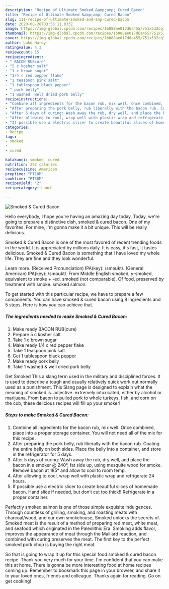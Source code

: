 ```yaml
---
description: "Recipe of Ultimate Smoked &amp;amp; Cured Bacon"
title: "Recipe of Ultimate Smoked &amp;amp; Cured Bacon"
slug: 111-recipe-of-ultimate-smoked-and-amp-cured-bacon
date: 2020-08-28T03:56:11.033Z
image: https://img-global.cpcdn.com/recipes/1b088ae017d6a455/751x532cq70/smoked-cured-bacon-recipe-main-photo.jpg
thumbnail: https://img-global.cpcdn.com/recipes/1b088ae017d6a455/751x532cq70/smoked-cured-bacon-recipe-main-photo.jpg
cover: https://img-global.cpcdn.com/recipes/1b088ae017d6a455/751x532cq70/smoked-cured-bacon-recipe-main-photo.jpg
author: Luke Hardy
ratingvalue: 4.3
reviewcount: 15
recipeingredient:
- " BACON RUBcure"
- "5 c kosher salt"
- "1 c brown sugar"
- "1/4 c red pepper flake"
- "1 teaspoon pink salt"
- "1 tablespoon black pepper"
- " pork belly"
- "1 washed  well dried pork belly"
recipeinstructions:
- "Combine all ingredients for the bacon rub, mix well. Once combined, place into a proper storage container. You will not need all of the mix for this recipe."
- "After preparing the pork belly, rub liberally with the bacon rub. Coating the entire belly on both sides. Place the belly into a container, and store in the refrigerator for 5 days."
- "After 5 days of curing: Wash away the rub, dry well, and place the bacon in a smoker @ 240°, fat side up, using mesquite wood for smoke. Remove bacon at 185° and allow to cool to room temp."
- "After allowing to cool, wrap well with plastic wrap and refrigerate 24 hours."
- "If possible use a electric slicer to create beautiful slices of homemade bacon. Hand slice if needed, but don’t cut too thick!! Refrigerate in a proper container."
categories:
- Recipe
tags:
- smoked
- 
- cured

katakunci: smoked  cured 
nutrition: 292 calories
recipecuisine: American
preptime: "PT10M"
cooktime: "PT30M"
recipeyield: "2"
recipecategory: Lunch

---
```



![Smoked &amp; Cured Bacon](https://img-global.cpcdn.com/recipes/1b088ae017d6a455/751x532cq70/smoked-cured-bacon-recipe-main-photo.jpg)

Hello everybody, I hope you're having an amazing day today. Today, we're going to prepare a distinctive dish, smoked &amp; cured bacon. One of my favorites. For mine, I'm gonna make it a bit unique. This will be really delicious.

Smoked &amp; Cured Bacon is one of the most favored of recent trending foods in the world. It is appreciated by millions daily. It is easy, it's fast, it tastes delicious. Smoked &amp; Cured Bacon is something that I have loved my whole life. They are fine and they look wonderful.

Learn more. (Received Pronunciation) IPA(key): /sməʊkt/. (General American) IPA(key): /smoʊkt/. From Middle English smoked, y-smoked, equivalent to smoke +‎ -ed. smoked (not comparable). Of food, preserved by treatment with smoke. smoked salmon.


To get started with this particular recipe, we have to prepare a few components. You can have smoked &amp; cured bacon using 8 ingredients and 5 steps. Here is how you can achieve that.

<!--inarticleads1-->

##### The ingredients needed to make Smoked &amp; Cured Bacon:

1. Make ready  BACON RUB(cure)
1. Prepare 5 c kosher salt
1. Take 1 c brown sugar
1. Make ready 1/4 c red pepper flake
1. Take 1 teaspoon pink salt
1. Get 1 tablespoon black pepper
1. Make ready  pork belly
1. Take 1 washed &amp; well dried pork belly


Get Smoked This a slang term used in the military and disciplined forces. It is used to describe a tough and usually relatively quick work out normally used as a punishment. This Slang page is designed to explain what the meaning of smoked is. adjective. extremely intoxicated, either by alcohol or marijuana. From bacon to pulled pork to whole turkeys, fish, and corn on the cob, these delicious recipes will fill up your smoker! 

<!--inarticleads2-->

##### Steps to make Smoked &amp; Cured Bacon:

1. Combine all ingredients for the bacon rub, mix well. Once combined, place into a proper storage container. You will not need all of the mix for this recipe.
1. After preparing the pork belly, rub liberally with the bacon rub. Coating the entire belly on both sides. Place the belly into a container, and store in the refrigerator for 5 days.
1. After 5 days of curing: Wash away the rub, dry well, and place the bacon in a smoker @ 240°, fat side up, using mesquite wood for smoke. Remove bacon at 185° and allow to cool to room temp.
1. After allowing to cool, wrap well with plastic wrap and refrigerate 24 hours.
1. If possible use a electric slicer to create beautiful slices of homemade bacon. Hand slice if needed, but don’t cut too thick!! Refrigerate in a proper container.


Perfectly smoked salmon is one of those simple exquisite indulgences. Through countless of grilling, smoking, and roasting meats with charcoal/wood, and our own smokehouse, Smoked unlocks the secrets of. Smoked meat is the result of a method of preparing red meat, white meat, and seafood which originated in the Paleolithic Era. Smoking adds flavor, improves the appearance of meat through the Maillard reaction, and combined with curing preserves the meat. The first key to the perfect smoked pork chop is buying the right meat. 

So that is going to wrap it up for this special food smoked &amp; cured bacon recipe. Thank you very much for your time. I'm confident that you can make this at home. There is gonna be more interesting food at home recipes coming up. Remember to bookmark this page in your browser, and share it to your loved ones, friends and colleague. Thanks again for reading. Go on get cooking!

